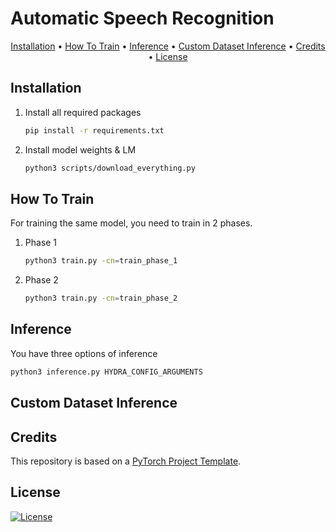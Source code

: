 # Automatic Speech Recognition

<p align="center">
  <a href="#installation">Installation</a> •
  <a href="#how-to-train">How To Train</a> •
  <a href="#how-to-use">Inference</a> •
  <a href="#how-to-use">Custom Dataset Inference</a> •
  <a href="#credits">Credits</a> •
  <a href="#license">License</a>
</p>

## Installation

1. Install all required packages

   ```bash
   pip install -r requirements.txt
   ```

2. Install model weights & LM

   ```bash
   python3 scripts/download_everything.py
   ```

## How To Train

For training the same model, you need to train in 2 phases.

1. Phase 1

   ```bash
   python3 train.py -cn=train_phase_1
   ```

2. Phase 2

   ```bash
   python3 train.py -cn=train_phase_2
   ```


## Inference

You have three options of inference
```bash
python3 inference.py HYDRA_CONFIG_ARGUMENTS
```

## Custom Dataset Inference



## Credits

This repository is based on a [PyTorch Project Template](https://github.com/Blinorot/pytorch_project_template).

## License

[![License](https://img.shields.io/badge/license-MIT-blue.svg)](/LICENSE)
